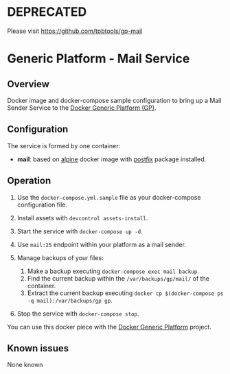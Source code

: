 # DEPRECATED

Please visit https://github.com/tpbtools/gp-mail

# Generic Platform - Mail Service

## Overview

Docker image and docker-compose sample configuration to bring up a Mail Sender Service to the [Docker Generic Platform (GP)](https://github.com/tpbtools/docker-generic-platform).

## Configuration

The service is formed by one container:

- **mail**: based on [alpine](https://hub.docker.com/_/alpine) docker image with [postfix](https://www.postfix.org) package installed.

## Operation

1. Use the `docker-compose.yml.sample` file as your docker-compose configuration file.

2. Install assets with `devcontrol assets-install`.

3. Start the service with `docker-compose up -d`.

4. Use `mail:25` endpoint within your platform as a mail sender.

5. Manage backups of your files:

   1. Make a backup executing `docker-compose exec mail backup`.
   2. Find the current backup within the `/var/backups/gp/mail/` of the container.
   3. Extract the current backup executing `docker cp $(docker-compose ps -q mail):/var/backups/gp gp`.

6. Stop the service with `docker-compose stop`.

You can use this docker piece with the [Docker Generic Platform](https://github.com/tpbtools/docker-generic-platform) project.

## Known issues

None known

